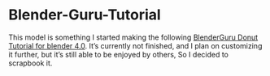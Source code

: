 # Blender-Guru-Tutorial

This model is something I started making the following [BlenderGuru Donut Tutorial for blender 4.0](https://www.youtube.com/playlist?list=PLjEaoINr3zgEPv5y--4MKpciLaoQYZB1Z). It’s currently not finished, and I plan on customizing it further, but it’s still able to be enjoyed by others, So I decided to scrapbook it.
